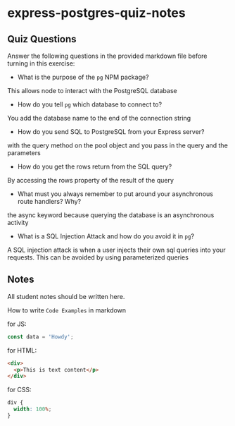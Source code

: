 # express-postgres-quiz-notes

## Quiz Questions

Answer the following questions in the provided markdown file before turning in this exercise:

- What is the purpose of the `pg` NPM package?

This allows node to interact with the PostgreSQL database

- How do you tell `pg` which database to connect to?

You add the database name to the end of the connection string

- How do you send SQL to PostgreSQL from your Express server?

with the query method on the pool object and you pass in the query and the parameters

- How do you get the rows return from the SQL query?

By accessing the rows property of the result of the query

- What must you always remember to put around your asynchronous route handlers? Why?

the async keyword because querying the database is an asynchronous activity

- What is a SQL Injection Attack and how do you avoid it in `pg`?

A SQL injection attack is when a user injects their own sql queries into your requests. This can be avoided by using parameterized queries

## Notes

All student notes should be written here.

How to write `Code Examples` in markdown

for JS:

```javascript
const data = 'Howdy';
```

for HTML:

```html
<div>
  <p>This is text content</p>
</div>
```

for CSS:

```css
div {
  width: 100%;
}
```
